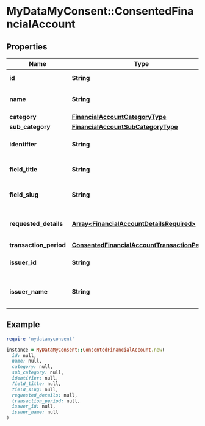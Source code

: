# MyDataMyConsent::ConsentedFinancialAccount

## Properties

| Name | Type | Description | Notes |
| ---- | ---- | ----------- | ----- |
| **id** | **String** | Financial account id. |  |
| **name** | **String** | Financial account name. |  |
| **category** | [**FinancialAccountCategoryType**](FinancialAccountCategoryType.md) |  |  |
| **sub_category** | [**FinancialAccountSubCategoryType**](FinancialAccountSubCategoryType.md) |  |  |
| **identifier** | **String** | Financial account identifier. |  |
| **field_title** | **String** | Financial account field title. |  |
| **field_slug** | **String** | Financial account field slug. |  |
| **requested_details** | [**Array&lt;FinancialAccountDetailsRequired&gt;**](FinancialAccountDetailsRequired.md) | Requested financial account details. |  |
| **transaction_period** | [**ConsentedFinancialAccountTransactionPeriod**](ConsentedFinancialAccountTransactionPeriod.md) |  | [optional] |
| **issuer_id** | **String** | Financial account issuer id. |  |
| **issuer_name** | **String** | Financial account issuer name. |  |

## Example

```ruby
require 'mydatamyconsent'

instance = MyDataMyConsent::ConsentedFinancialAccount.new(
  id: null,
  name: null,
  category: null,
  sub_category: null,
  identifier: null,
  field_title: null,
  field_slug: null,
  requested_details: null,
  transaction_period: null,
  issuer_id: null,
  issuer_name: null
)
```


